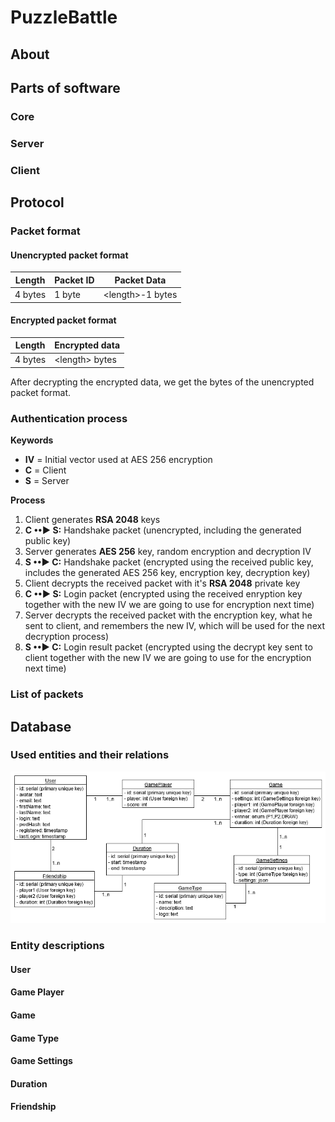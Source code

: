# PuzzleBattle

## About



## Parts of software

### Core

### Server

### Client

## Protocol

### Packet format

#### Unencrypted packet format
| Length  | Packet ID | Packet Data        |
|---------|-----------|--------------------|
| 4 bytes | 1 byte    | \<length\>-1 bytes

#### Encrypted packet format
| Length  | Encrypted data   |
|---------|------------------|
| 4 bytes | \<length\> bytes |


After decrypting the encrypted data, we get the bytes of the unencrypted packet format.


### Authentication process

**Keywords**
- **IV** = Initial vector used at AES 256 encryption
- **C** = Client
- **S** = Server

**Process**
1. Client generates **RSA 2048** keys
2. **C ••► S:** Handshake packet (unencrypted, including the generated public key) 
3. Server generates **AES 256** key, random encryption and decryption IV
4. **S ••► C:** Handshake packet (encrypted using the received public key, includes
the generated AES 256 key, encryption key, decryption key)
5. Client decrypts the received packet with it's **RSA 2048** private key
6. **C ••► S:** Login packet (encrypted using the received enryption key
together with the new IV we are going to use for encryption next time)
7. Server decrypts the received packet with the encryption key, what he sent to client,
and remembers the new IV, which will be used for the next decryption process)   
8. **S ••► C:** Login result packet (encrypted using the decrypt key sent to client together
with the new IV we are going to use for the encryption next time)


### List of packets 

## Database


### Used entities and their relations

![](resources/db-tables.png)

### Entity descriptions

#### User

#### Game Player

#### Game

#### Game Type

#### Game Settings 

#### Duration

#### Friendship
